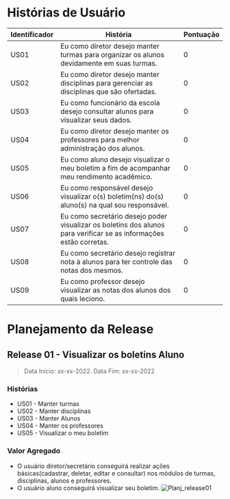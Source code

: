 # Histórias de Usuário
|Identificador|História|Pontuação|
|---|---|---|
|US01|Eu como diretor desejo manter turmas para organizar os alunos devidamente em suas turmas.|0|
|US02|Eu como diretor desejo manter disciplinas para gerenciar as disciplinas que são ofertadas.|0|
|US03|Eu como funcionário da escola desejo consultar alunos para visualizar seus dados.|0|
|US04|Eu como diretor desejo manter os professores para melhor administração dos alunos.|0|
|US05|Eu como aluno desejo visualizar o meu boletim a fim de acompanhar meu rendimento acadêmico.|0|
|US06|Eu como responsável desejo visualizar o(s) boletim(ns) do(s) aluno(s) na qual sou responsável.|0|
|US07|Eu como secretário desejo poder visualizar os boletins dos alunos para verificar se as informações estão corretas.|0|
|US08|Eu como secretário desejo registrar nota à alunos para ter controle das notas dos mesmos.|0|
|US09|Eu como professor desejo visualizar as notas dos alunos dos quais leciono.|0|

# Planejamento da Release
## Release 01 - Visualizar os boletins Aluno
> Data Início: xx-xx-2022. Data Fim: xx-xx-2022
### Histórias
* US01 - Manter turmas
* US02 - Manter disciplinas
* US03 - Manter Alunos
* US04 - Manter os professores
* US05 - Visualizar o meu boletim
### Valor Agregado
* O usuário diretor/secretário conseguirá realizar ações básicas(cadastrar, deletar, editar e consultar) nos módulos de turmas, disciplinas, alunos e professores.
* O usuário aluno conseguirá visualizar seu boletim.
![Planj_release01](https://user-images.githubusercontent.com/52837877/173668755-8924b49b-aa8a-4210-81e3-c4f07794dbc7.png)


